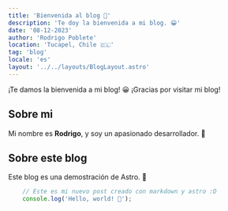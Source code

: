 ```yaml
---
title: 'Bienvenida al blog 👋'
description: 'Te doy la bienvenida a mi blog. 😀'
date: '08-12-2023'
author: 'Rodrigo Poblete'
location: 'Tucapel, Chile 🇨🇱'
tag: 'blog'
locale: 'es'
layout: '../../layouts/BlogLayout.astro'
---
```


¡Te damos la bienvenida a mi blog! 😀
¡Gracias por visitar mi blog!

## Sobre mi

Mi nombre es **Rodrigo**, y soy un apasionado desarrollador. 🚀

## Sobre este blog

Este blog es una demostración de Astro. 🚀


<div class="mt-4 bg-500 rounded-lg shadow-md">

```javascript
    // Este es mi nuevo post creado con markdown y astro :D
    console.log('Hello, world! 👋');

``````
</div>
